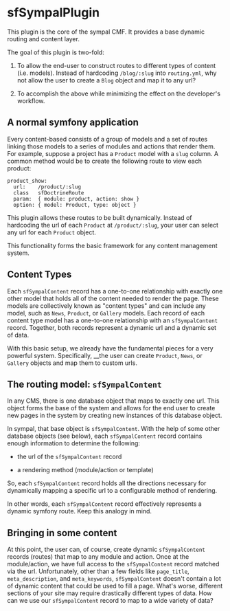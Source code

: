 sfSympalPlugin
==============

This plugin is the core of the sympal CMF. It provides a base dynamic
routing and content layer.

The goal of this plugin is two-fold:

 1. To allow the end-user to construct routes to different types of
    content (i.e. models). Instead of hardcoding `/blog/:slug` into
    `routing.yml`, why not allow the user to create a `Blog` object and
    map it to any url?

 1. To accomplish the above while minimizing the effect on the developer's workflow.

A normal symfony application
----------------------------

Every content-based consists of a group of models and a set of routes
linking those models to a series of modules and actions that render them.
For example, suppose a project has a `Product` model with a `slug` column.
A common method would be to create the following route to view each product:

    product_show:
      url:    /product/:slug
      class   sfDoctrineRoute
      param:  { module: product, action: show }
      option: { model: Product, type: object }

This plugin allows these routes to be built dynamically. Instead of
hardcoding the url of each `Product` at `/product/:slug`, your user can
select any url for each `Product` object.

This functionality forms the basic framework for any content management system.

Content Types
-------------

Each `sfSympalContent` record has a one-to-one relationship with exactly
one other model that holds all of the content needed to render the page.
These models are collectively known as "content types" and can include any
model, such as `News`, `Product`, or `Gallery` models. Each record of each
content type model has a one-to-one relationship with an `sfSympalContent`
record. Together, both records represent a dynamic url and a dynamic set
of data.

With this basic setup, we already have the fundamental pieces for a very
powerful system. Specifically, __the user can create `Product`, `News`,
or `Gallery` objects and map them to custom urls.

The routing model: `sfSympalContent`
------------------------------------

In any CMS, there is one database object that maps to exactly one url. This
object forms the base of the system and allows for the end user to create
new pages in the system by creating new instances of this database object.

In sympal, that base object is `sfSympalContent`. With the help of some
other database objects (see below), each `sfSympalContent` record contains
enough information to determine the following:

 * the url of the `sfSympalContent` record

 * a rendering method (module/action or template)

So, each `sfSympalContent` record holds all the directions necessary for
dynamically mapping a specific url to a configurable method of rendering.

In other words, each `sfSympalContent` record effectively represents a
dynamic symfony route. Keep this analogy in mind.

Bringing in some content
------------------------

At this point, the user can, of course, create dynamic `sfSympalContent`
records (routes) that map to any module and action. Once at the module/action,
we have full access to the `sfSympalContent` record matched via the url.
Unfortunately, other than a few fields like `page_title`, `meta_description`,
and `meta_keywords`, `sfSympalContent` doesn't contain a lot of dynamic
content that could be used to fill a page. What's worse, different sections
of your site may require drastically different types of data. How can we
use our `sfSympalContent` record to map to a wide variety of data?
